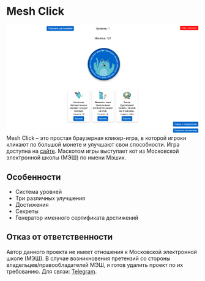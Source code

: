 # Mesh Click

![MESH.CLICK Preview](preview.png)  
Mesh Click – это простая браузерная кликер-игра, в которой игроки кликают по большой монете и улучшают свои способности.
Игра доступна на [сайте](https://allevalion.github.io/mesh-click/).
Маскотом игры выступает кот из Московской электронной школы (МЭШ) по имени Мэшик.


## Особенности

- Система уровней  
- Три различных улучшения
- Достижения
- Секреты
- Генератор именного сертификата достижений


## Отказ от ответственности
Автор данного проекта не имеет отношения к Московской электронной школе (МЭШ).
В случае возникновения претензий со стороны владельцев/правообладателей МЭШ, я готов удалить проект по их требованию.
Для связи: [Telegram](https://t.me/llukyanov).
